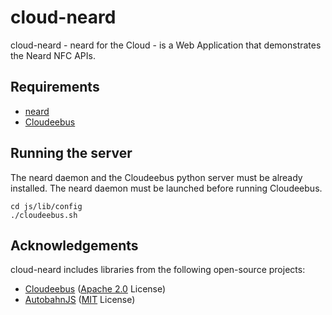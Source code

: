 
cloud-neard
============

cloud-neard - neard for the Cloud - is a Web Application that demonstrates the Neard NFC APIs.


Requirements
------------

  * [neard](http://git.kernel.org?p=network/nfc/neard.git)
  * [Cloudeebus](https://github.com/01org/cloudeebus)


Running the server
------------------

The neard daemon and the Cloudeebus python server must be already installed. The neard daemon
must be launched before running Cloudeebus.

	cd js/lib/config
	./cloudeebus.sh


Acknowledgements
----------------

cloud-neard includes libraries from the following open-source projects:

  * [Cloudeebus](https://github.com/01org/cloudeebus) ([Apache 2.0](http://opensource.org/licenses/Apache-2.0) License)
  * [AutobahnJS](http://autobahn.ws/js) ([MIT](http://opensource.org/licenses/MIT) License)
